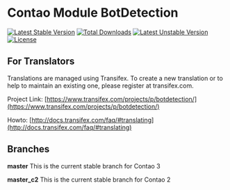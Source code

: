 Contao Module BotDetection 
==========================
[![Latest Stable Version](https://poser.pugx.org/bugbuster/botdetection/v/stable.svg)](https://packagist.org/packages/bugbuster/botdetection) [![Total Downloads](https://poser.pugx.org/bugbuster/botdetection/downloads.svg)](https://packagist.org/packages/bugbuster/botdetection) [![Latest Unstable Version](https://poser.pugx.org/bugbuster/botdetection/v/unstable.svg)](https://packagist.org/packages/bugbuster/botdetection) [![License](https://poser.pugx.org/bugbuster/botdetection/license.svg)](https://packagist.org/packages/bugbuster/botdetection)

## For Translators
Translations are managed using Transifex. To create a new translation or to help to maintain an existing one, please register at transifex.com.

Project Link: [https://www.transifex.com/projects/p/botdetection/](https://www.transifex.com/projects/p/botdetection/)

Howto: [http://docs.transifex.com/faq/#translating](http://docs.transifex.com/faq/#translating)

## Branches

**master** This is the current stable branch for Contao 3

**master_c2** This is the current stable branch for Contao 2

